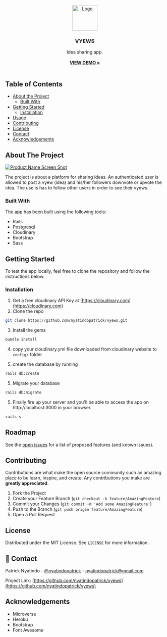 <br />
<p align="center">
  <a href="https://github.com/nyatindopatrick/vyews">
    <img src="https://user-images.githubusercontent.com/48393059/86236005-015a1b80-bba2-11ea-95d5-4e4760477227.png" alt="Logo" width="80" height="80">
  </a>

  <h3 align="center">VYEWS</h3>

  <p align="center">
    Idea sharing app.
    <br /><br/>
    <a href="https://vyew.herokuapp.com"><strong>VIEW DEMO »</strong></a>
    <br />
    <br />
   
  </p>
</p>

<!-- TABLE OF CONTENTS -->

## Table of Contents

- [About the Project](#about-the-project)
  - [Built With](#built-with)
- [Getting Started](#getting-started)
  - [Installation](#installation)
- [Usage](#usage)
- [Contributing](#contributing)
- [License](#license)
- [Contact](#contact)
- [Acknowledgements](#acknowledgements)

<!-- ABOUT THE PROJECT -->

## About The Project

[![Product Name Screen Shot][product-screenshot]](https://example.com)

The project is about a platform for sharing ideas. An authenticated user is allowed to post a vyew (idea) and his/her followers downvote or upvote the idea. The use is has to follow other users in order to see their vyews.

### Built With

The app has been built using the following tools:

- Rails
- Postgresql
- Cloudinary
- Bootstrap
- Sass

## Getting Started

To test the app locally, feel free to clone the repository and follow the instructions below.

### Installation

1. Get a free cloudinary API Key at [https://cloudinary.com](https://cloudinary.com)
2. Clone the repo

```sh
git clone https://github.com/nyatindopatrick/vyews.git
```

3. Install the gems

```sh
bundle install
```

4. copy your cloudinary.yml file downloaded from cloudinary website to `config/` folder

5) create the database by running

```sh
rails db:create
```

5. Migrate your database

```sh
rails db:migrate
```

5. Finally fire up your server and you'll be able to access the app on http://localhost:3000 in your browser.

```sh
rails s
```

## Roadmap

See the [open issues](https://github.com/nyatindopatrick/vyews/issues) for a list of proposed features (and known issues).

## Contributing

Contributions are what make the open source community such an amazing place to be learn, inspire, and create. Any contributions you make are **greatly appreciated**.

1. Fork the Project
2. Create your Feature Branch (`git checkout -b feature/AmazingFeature`)
3. Commit your Changes (`git commit -m 'Add some AmazingFeature'`)
4. Push to the Branch (`git push origin feature/AmazingFeature`)
5. Open a Pull Request

<!-- LICENSE -->

## License

Distributed under the MIT License. See `LICENSE` for more information.

<!-- CONTACT -->

## 👤 Contact

Patrick Nyatindo - [@nyatindopatrick](https://twitter.com/nyatindopatrick) - nyatindopatrick@gmail.com

Project Link: [https://github.com/nyatindopatrick/vyews](https://github.com/nyatindopatrick/vyews)

<!-- ACKNOWLEDGEMENTS -->

## Acknowledgements

- Microverse
- Heroku
- Bootstrap
- Font Awesome


[product-screenshot]: https://user-images.githubusercontent.com/48393059/86232973-6a8b6000-bb9d-11ea-8cbd-e8db3ca4c3b1.png
